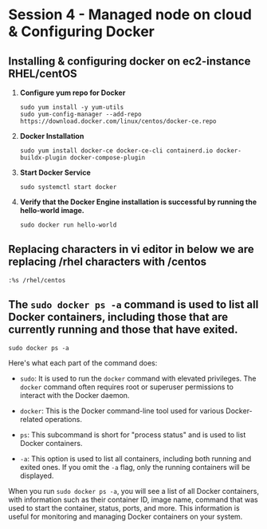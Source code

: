 # Session 4 - Managed node on cloud & Configuring Docker


## Installing & configuring docker on ec2-instance RHEL/centOS

1. **Configure yum repo for Docker**
    ```shell
    sudo yum install -y yum-utils
    sudo yum-config-manager --add-repo https://download.docker.com/linux/centos/docker-ce.repo
    ```
2. **Docker Installation**
    ```shell
    sudo yum install docker-ce docker-ce-cli containerd.io docker-buildx-plugin docker-compose-plugin
    ```
4. **Start Docker Service**
    ```shell
    sudo systemctl start docker
    ```
5. **Verify that the Docker Engine installation is successful by running the hello-world image.**
    ```shell
    sudo docker run hello-world
    ```
## Replacing characters in vi editor in below we are replacing /rhel characters with /centos
```shell
:%s /rhel/centos
```

## The `sudo docker ps -a` command is used to list all Docker containers, including those that are currently running and those that have exited.
```shell
sudo docker ps -a
```
 Here's what each part of the command does:

- `sudo`: It is used to run the `docker` command with elevated privileges. The `docker` command often requires root or superuser permissions to interact with the Docker daemon.

- `docker`: This is the Docker command-line tool used for various Docker-related operations.

- `ps`: This subcommand is short for "process status" and is used to list Docker containers.

- `-a`: This option is used to list all containers, including both running and exited ones. If you omit the `-a` flag, only the running containers will be displayed.

When you run `sudo docker ps -a`, you will see a list of all Docker containers, with information such as their container ID, image name, command that was used to start the container, status, ports, and more. This information is useful for monitoring and managing Docker containers on your system.
